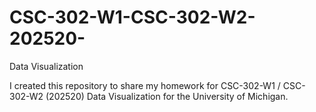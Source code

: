 # CSC-302-W1-CSC-302-W2-202520-
Data Visualization

I created this repository to share my homework for CSC-302-W1 / CSC-302-W2 (202520) Data Visualization for the University of Michigan. 
